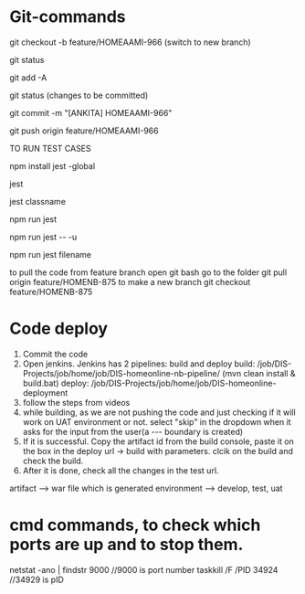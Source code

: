 # Git-commands

git checkout -b feature/HOMEAAMI-966
(switch to new branch)

git status

git add -A

git status
(changes to be committed)

git commit -m "[ANKITA] HOMEAAMI-966"

git push origin feature/HOMEAAMI-966


TO RUN TEST CASES

npm install jest -global

jest

jest classname

npm run jest

npm run jest -- -u

npm run jest filename



to pull the code from feature branch
open git bash
go to the folder 
git pull origin feature/HOMENB-875
to make a new branch
git checkout feature/HOMENB-875




# Code deploy
1. Commit the code
2. Open jenkins. Jenkins has 2 pipelines: build and deploy
    build: /job/DIS-Projects/job/home/job/DIS-homeonline-nb-pipeline/   (mvn clean install & build.bat)
    deploy: /job/DIS-Projects/job/home/job/DIS-homeonline-deployment
3. follow the steps from videos
4. while building, as we are not pushing the code and just checking if it will work on UAT environment or not.
   select "skip" in the dropdown when it asks for the input from the user(a --- boundary is created)
5. If it is successful. Copy the artifact id from the build console, paste it on the box in the deploy url -> build with parameters. clcik on the build and check the build.
6. After it is done, check all the changes in the test url. 

artifact --> war file which is generated
environment --> develop, test, uat





# cmd commands, to check which ports are up and to stop them.
netstat -ano | findstr 9000                                 //9000 is port number
taskkill /F /PID 34924                                     //34929 is pID
